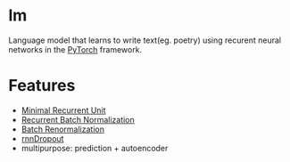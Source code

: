 # lm
Language model that learns to write text(eg. poetry) using recurent neural networks in the [PyTorch](http://pytorch.org/) framework.

# Features
- [Minimal Recurrent Unit](https://arxiv.org/pdf/1603.09420.pdf)
- [Recurrent Batch Normalization](https://arxiv.org/abs/1603.09025)
- [Batch Renormalization](https://arxiv.org/abs/1702.03275)
- [rnnDropout](https://www.stat.berkeley.edu/~tsmoon/files/Conference/asru2015.pdf)
- multipurpose: prediction + autoencoder
